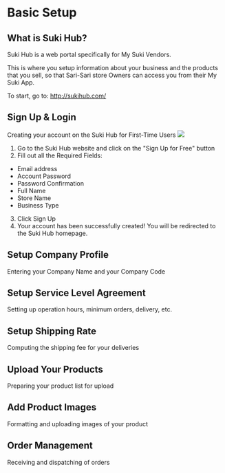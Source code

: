 
Basic Setup
=======

What is Suki Hub?
----------
Suki Hub is a web portal specifically for My Suki Vendors.

This is where you setup information about your business and the products that you sell, so that Sari-Sari store Owners can access you from their My Suki App.

To start, go to: http://sukihub.com/

Sign Up & Login
----------
Creating your account on the Suki Hub for First-Time Users
![](https://drive.google.com/uc?export=view&id=1gU5-38ezUxL9BWbDMAoxKTLhfB3w8ibA)
1. Go to the Suki Hub website and click on the "Sign Up for Free" button
2. Fill out all the Required Fields:
 * Email address
 * Account Password
 * Password Confirmation
 * Full Name
 * Store Name
 * Business Type
3. Click Sign Up
4. Your account has been successfully created! You will be redirected to the Suki Hub homepage.

Setup Company Profile
----------
Entering your Company Name and your Company Code

Setup Service Level Agreement
----------
Setting up operation hours, minimum orders, delivery, etc.

Setup Shipping Rate
----------
Computing the shipping fee for your deliveries

Upload Your Products
----------
Preparing your product list for upload

Add Product Images
----------
Formatting and uploading images of your product

Order Management
----------
Receiving and dispatching of orders


<!-- * list item 1
* list item 2

This is a hyperlink to [Google](http://google.com).

Images are like hyperlinks, but with an exclamation mark in front of them:
![](http://placekitten.com/g/250/250)


Heading2
=======

SubHeading 2
---------- -->
